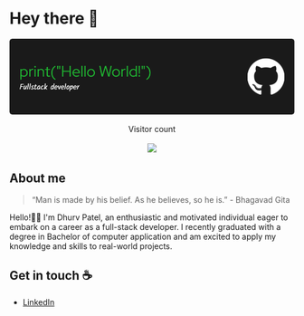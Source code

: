 # Hey there :wave:

<img src="https://github.com/dhruv-patel-07/dhruv-patel-07/blob/main/resources/banner.png" alt="Hello world">

<p align="center"> 
  Visitor count<br><br>
  <img src="https://profile-counter.glitch.me/dhruv-patel-07/count.svg" />
</p>


## About me
> “Man is made by his belief. As he believes, so he is.”  - Bhagavad Gita

Hello!👋🏻 I'm Dhurv Patel, an enthusiastic and motivated individual eager to embark on a career as a full-stack developer. I recently graduated with a degree in Bachelor of computer application and am excited to apply my knowledge and skills to real-world projects.


## Get in touch :coffee:
  - [LinkedIn](https://www.linkedin.com/in/dhruvpatel0707)
